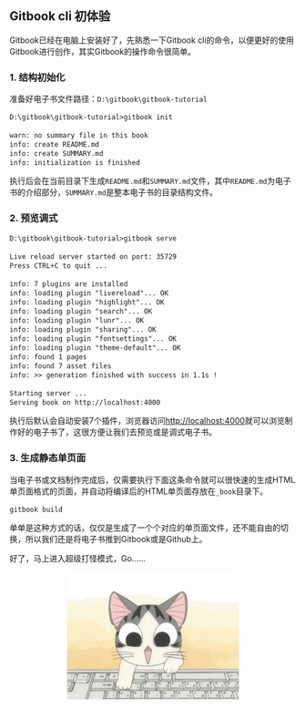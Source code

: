 ## Gitbook cli 初体验

Gitbook已经在电脑上安装好了，先熟悉一下Gitbook cli的命令，以便更好的使用Gitbook进行创作，其实Gitbook的操作命令很简单。

### 1. 结构初始化

准备好电子书文件路径：`D:\gitbook\gitbook-tutorial`

	D:\gitbook\gitbook-tutorial>gitbook init

	warn: no summary file in this book
	info: create README.md
	info: create SUMMARY.md
	info: initialization is finished
执行后会在当前目录下生成`README.md`和`SUMMARY.md`文件，其中`README.md`为电子书的介绍部分，`SUMMARY.md`是整本电子书的目录结构文件。

### 2. 预览调式

    D:\gitbook\gitbook-tutorial>gitbook serve

	Live reload server started on port: 35729
	Press CTRL+C to quit ...
	
	info: 7 plugins are installed
	info: loading plugin "livereload"... OK
	info: loading plugin "highlight"... OK
	info: loading plugin "search"... OK
	info: loading plugin "lunr"... OK
	info: loading plugin "sharing"... OK
	info: loading plugin "fontsettings"... OK
	info: loading plugin "theme-default"... OK
	info: found 1 pages
	info: found 7 asset files
	info: >> generation finished with success in 1.1s !
	
	Starting server ...
	Serving book on http://localhost:4000
执行后默认会自动安装7个插件，浏览器访问[http://localhost:4000](http://localhost:4000)就可以浏览制作好的电子书了，这很方便让我们去预览或是调式电子书。

### 3. 生成静态单页面

当电子书或文档制作完成后，仅需要执行下面这条命令就可以很快速的生成HTML单页面格式的页面，并自动将编译后的HTML单页面存放在`_book`目录下。
	
	gitbook build

单单是这种方式的话，仅仅是生成了一个个对应的单页面文件，还不能自由的切换，所以我们还是将电子书推到Gitbook或是Github上。

好了，马上进入超级打怪模式，Go......

<div align=center><img src="../images/goto.gif"/></div>